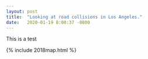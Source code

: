 ```yaml
---
layout: post
title:  "Looking at road collisions in Los Angeles."
date:   2020-01-19 8:00:37 -0800
---
```

This is a test

{% include 2018map.html %}